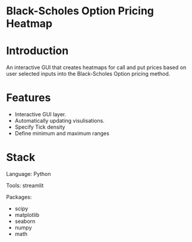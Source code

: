 # Black-Scholes Option Pricing Heatmap

# Introduction
An interactive GUI that creates heatmaps for call and put prices based on user selected inputs into the Black-Scholes Option pricing method.

# Features
- Interactive GUI layer.
- Automatically updating visulisations.
- Specify Tick density
- Define minimum and maximum ranges

# Stack
Language: Python

Tools: streamlit

Packages: 
- scipy
- matplotlib
- seaborn
- numpy
- math
